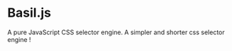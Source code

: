 Basil.js
========
A pure JavaScript CSS selector engine. A simpler and shorter css selector engine !
